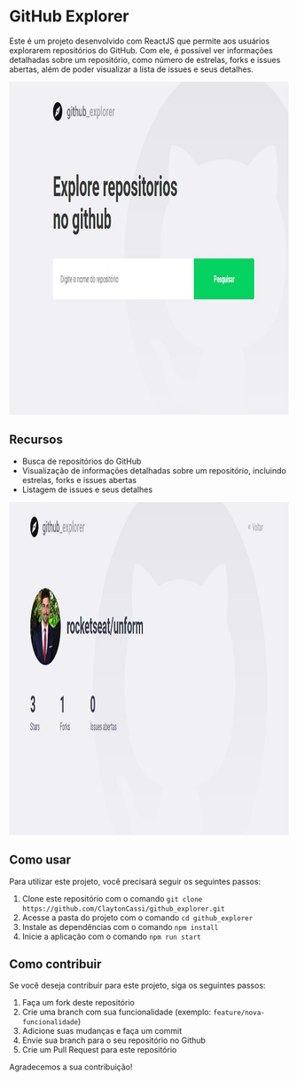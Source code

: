 <h1>GitHub Explorer</h1>
<p>Este é um projeto desenvolvido com ReactJS que permite aos usuários explorarem repositórios do GitHub. Com ele, é possível ver informações detalhadas sobre um repositório, como número de estrelas, forks e issues abertas, além de poder visualizar a lista de issues e seus detalhes.</p>

<img src="src/assets/github-explorer.jpg" alt="github" width="1000" height="600">



<h2>Recursos</h2>
<ul>
  <li>Busca de repositórios do GitHub</li>
  <li>Visualização de informações detalhadas sobre um repositório, incluindo estrelas, forks e issues abertas</li>
  <li>Listagem de issues e seus detalhes</li>
</ul>

<img src="src/assets/github-explorer-result.jpg" alt="github" width="1000" height="600">
</br>
<h2>Como usar</h2>



<p>Para utilizar este projeto, você precisará seguir os seguintes passos:</p>
<ol>
  <li>Clone este repositório com o comando <code>git clone https://github.com/ClaytonCassi/github_explorer.git</code></li>
  <li>Acesse a pasta do projeto com o comando <code>cd github_explorer</code></li>
  <li>Instale as dependências com o comando <code>npm install</code></li>
  <li>Inicie a aplicação com o comando <code>npm run start</code></li>
</ol>
<h2>Como contribuir</h2>
<p>Se você deseja contribuir para este projeto, siga os seguintes passos:</p>
<ol>
  <li>Faça um fork deste repositório</li>
  <li>Crie uma branch com sua funcionalidade (exemplo: <code>feature/nova-funcionalidade</code>)</li>
  <li>Adicione suas mudanças e faça um commit</li>
  <li>Envie sua branch para o seu repositório no Github</li>
  <li>Crie um Pull Request para este repositório</li>
</ol>
<p>Agradecemos a sua contribuição!</p>
